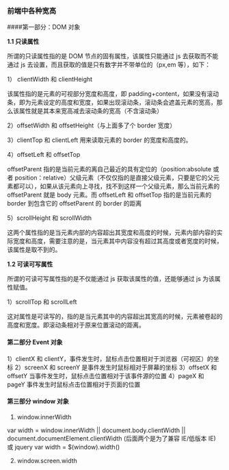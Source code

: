 ### 前端中各种宽高

####第一部分：DOM 对象

**1.1 只读属性**

所谓的只读属性指的是 DOM 节点的固有属性，该属性只能通过 js 去获取而不能通过 js 去设置，而且获取的值是只有数字并不带单位的（px,em 等），如下：

1） clientWidth 和 clientHeight

该属性指的是元素的可视部分宽度和高度，即 padding+content，如果没有滚动条，即为元素设定的高度和宽度，如果出现滚动条，滚动条会遮盖元素的宽高，那么该属性就是其本来宽高减去滚动条的宽高（不含滚动条）

2）offsetWidth 和 offsetHeight（与上面多了个 border 宽度）

3）clientTop 和 clientLeft 用来读取元素的 border 的宽度和高度的。

4）offsetLeft 和 offsetTop

offsetParent 指的是当前元素的离自己最近的具有定位的（position:absolute 或者 position：relative）父级元素（不仅仅指的是直接父级元素，只要是它的父元素都可以），如果从该元素向上寻找，找不到这样一个父级元素，那么当前元素的 offsetParent 就是 body 元素。而 offsetLeft 和 offsetTop 指的是当前元素的 border 到包含它的 offsetParent 的 border 的距离

5）scrollHeight 和 scrollWidth

这两个属性指的是当元素内部的内容超出其宽度和高度的时候，元素内部内容的实际宽度和高度，需要注意的是，当元素其中内容没有超过其高度或者宽度的时候，该属性是取不到的。

**1.2 可读可写属性**

所谓的可读可写属性指的是不仅能通过 js 获取该属性的值，还能够通过 js 为该属性赋值。

1）scrollTop 和 scrollLeft

这对属性是可读写的，指的是当元素其中的内容超出其宽高的时候，元素被卷起的高度和宽度。即滚动条相对于原来位置滚动的距离。

#### 第二部分 Event 对象

1）clientX 和 clientY，事件发生时，鼠标点击位置相对于浏览器（可视区）的坐标
2）screenX 和 screenY 是事件发生时鼠标相对于屏幕的坐标
3）offsetX 和 offsetY 当事件发生时，鼠标点击位置相对于该事件源的位置
4）pageX 和 pageY 事件发生时鼠标点击位置相对于页面的位置

#### 第三部分 window 对象

1. window.innerWidth

var width = window.innerWidth || document.body.clientWidth || document.documentElement.clientWidth (后面两个是为了兼容 IE/低版本 IE)
或 jquery var width = \$(window).width()

2. window.screen.width
